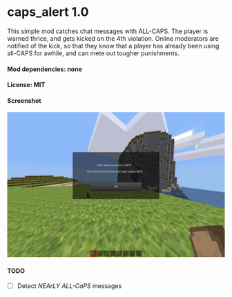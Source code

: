 # caps_alert 1.0

This simple mod catches chat messages with ALL-CAPS. The player is warned thrice, and gets kicked on the 4th violation. Online moderators are notified of the kick, so that they know that a player has already been using all-CAPS for awhile, and can mete out tougher punishments.

#### Mod dependencies: none

#### License: MIT

#### Screenshot

![screenshot](https://raw.githubusercontent.com/ClobberXD/caps_alert/master/screenshot.png)

#### TODO
- [ ] Detect _NEArLY ALL-CaPS_ messages
